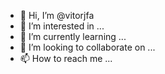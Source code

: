 - 👋 Hi, I’m @vitorjfa
- 👀 I’m interested in ...
- 🌱 I’m currently learning ...
- 💞️ I’m looking to collaborate on ...
- 📫 How to reach me ...

<!---
vitorjfa/vitorjfa is a ✨ special ✨ repository because its `README.md` (this file) appears on your GitHub profile.
You can click the Preview link to take a look at your changes.
--->
